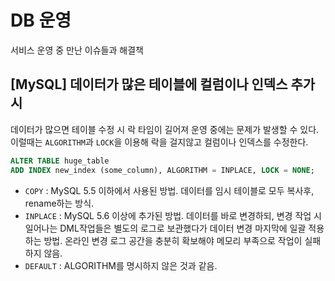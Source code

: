 # DB 운영

서비스 운영 중 만난 이슈들과 해결책

## [MySQL] 데이터가 많은 테이블에 컬럼이나 인덱스 추가 시

데이터가 많으면 테이블 수정 시 락 타임이 길어져 운영 중에는 문제가 발생할 수 있다. 이럴때는 `ALGORITHM`과 `LOCK`을 이용해 락을 걸지않고 컬럼이나 인덱스를 수정한다.

```sql
ALTER TABLE huge_table
ADD INDEX new_index (some_column), ALGORITHM = INPLACE, LOCK = NONE;
```

- `COPY` : MySQL 5.5 이하에서 사용된 방법. 데이터를 임시 테이블로 모두 복사후, rename하는 방식.
- `INPLACE` : MySQL 5.6 이상에 추가된 방법. 데이터를 바로 변경하되, 변경 작업 시 일어나는 DML작업들은 별도의 로그로 보관했다가 데이터 변경 마지막에 일괄 적용하는 방법. 온라인 변경 로그 공간을 충분히 확보해야 메모리 부족으로 작업이 실패하지 않음.
- `DEFAULT` : ALGORITHM를 명시하지 않은 것과 같음.
